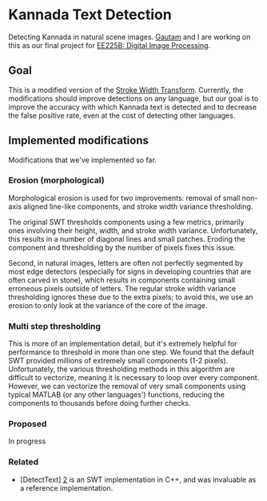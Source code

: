 # Kannada Text Detection

Detecting Kannada in natural scene images.
[Gautam](https://github.com/gautamgunjala/) and I are working on this as our
final project for
[EE225B: Digital Image Processing](https://inst.eecs.berkeley.edu/~ee225b/).

## Goal

This is a modified version of the [Stroke Width Transform][1]. Currently, the
modifications should improve detections on any language, but our goal is to
improve the accuracy with which Kannada text is detected and to decrease the
false positive rate, even at the cost of detecting other languages.

## Implemented modifications

Modifications that we've implemented so far.

### Erosion (morphological)

Morphological erosion is used for two improvements: removal of small non-axis
aligned line-like components, and stroke width variance thresholding.

The original SWT thresholds components using a few metrics, primarily ones
involving their height, width, and stroke width variance. Unfortunately, this
results in a number of diagonal lines and small patches. Eroding the component
and thresholding by the number of pixels fixes this issue.

Second, in natural images, letters are often not perfectly segmented by most
edge detectors (especially for signs in developing countries that are often
carved in stone), which results in components containing small erroneous pixels
outside of letters. The regular stroke width variance thresholding ignores
these due to the extra pixels; to avoid this, we use an erosion to only look at
the variance of the core of the image.

### Multi step thresholding

This is more of an implementation detail, but it's extremely helpful for
performance to threshold in more than one step. We found that the default SWT
provided millions of extremely small components (1-2 pixels).  Unfortunately,
the various thresholding methods in this algorithm are difficult to vectorize,
meaning it is necessary to loop over every component. However, we can vectorize
the removal of very small components using typical MATLAB (or any other
languages') functions, reducing the components to thousands before doing
further checks.

### Proposed

In progress

### Related

* [DetectText] [2] is an SWT implementation in C++, and was invaluable as
  a reference implementation.

[1]: http://research.microsoft.com/pubs/149305/1509.pdf
[2]: https://github.com/achalddave/Kannada-Text-Detection

